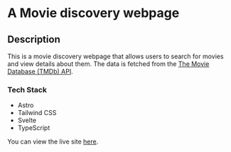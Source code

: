 # A Movie discovery webpage

## Description

This is a movie discovery webpage that allows users to search for movies and view details about them.
The data is fetched from the [The Movie Database (TMDb) API](https://www.themoviedb.org/documentation/api).

### Tech Stack

- Astro
- Tailwind CSS
- Svelte
- TypeScript

You can view the live site [here](https://sebadio.github.io/movie-app).
